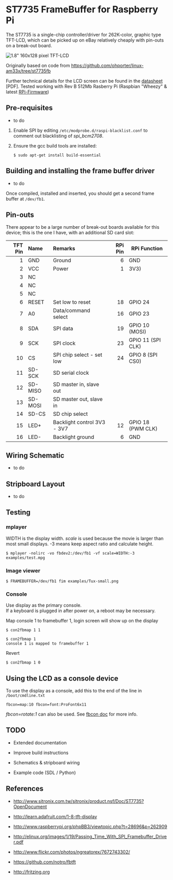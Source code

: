 ST7735 FrameBuffer for Raspberry Pi
===================================

The ST7735 is a single-chip controller/driver for 262K-color, graphic type 
TFT-LCD, which can be picked up on eBay relatively cheaply with pin-outs on
a break-out board.

![1.8" 160x128 pixel TFT-LCD](http://www.adafruit.com/adablog/wp-content/uploads/2011/12/window-57.jpg)

Originally based on code from https://github.com/ohporter/linux-am33x/tree/st7735fb

Further technical details for the LCD screen can be found in the 
[datasheet](https://raw.github.com/rm-hull/st7735-fb/master/doc/tech-spec/datasheet.pdf) [PDF]. Tested working
with Rev B 512Mb Rasberry Pi (Raspbian "Wheezy" & latest [RPi-Firmware](https://github.com/Hexxeh/rpi-update))

Pre-requisites
--------------
- to do

1. Enable SPI by editing `/etc/modprobe.d/raspi-blacklist.conf` to comment out blacklisting of _spi_bcm2708_.

2. Ensure the gcc build tools are installed: 

    `$ sudo apt-get install build-essential`

Building and installing the frame buffer driver
-----------------------------------------------
- to do

Once compiled, installed and inserted, you should get a second frame buffer at `/dev/fb1`.

Pin-outs
--------
There appear to be a large number of break-out boards available for this device; this is the one 
I have, with an additional SD card slot:

| TFT Pin | Name    | Remarks                     | RPi Pin | RPi Function      |
|--------:|:--------|:----------------------------|--------:|-------------------|
| 1       | GND     | Ground                      | 6       | GND               |
| 2       | VCC     | Power                       | 1       | 3V3)              |
| 3       | NC      |                             |         |                   |
| 4       | NC      |                             |         |                   |
| 5       | NC      |                             |         |                   |
| 6       | RESET   | Set low to reset            | 18      | GPIO 24           |
| 7       | A0      | Data/command select         | 16      | GPIO 23           |
| 8       | SDA     | SPI data                    | 19      | GPIO 10 (MOSI)    |
| 9       | SCK     | SPI clock                   | 23      | GPIO 11 (SPI CLK) |
| 10      | CS      | SPI chip select - set low   | 24      | GPIO 8 (SPI CS0)  |
| 11      | SD-SCK  | SD serial clock             |         |                   |
| 12      | SD-MISO | SD master in, slave out     |         |                   |
| 13      | SD-MOSI | SD master out, slave in     |         |                   |
| 14      | SD-CS   | SD chip select              |         |                   |
| 15      | LED+    | Backlight control 3V3 - 3V7 | 12      | GPIO 18 (PWM CLK) |
| 16      | LED-    | Backlight ground            | 6       | GND               |

Wiring Schematic
----------------
- to do

Stripboard Layout
-----------------
- to do

Testing
-------
### mplayer
WIDTH is the display width. _scale_ is used because the movie is larger than most small displays. -3 means keep aspect ratio and calculate height.

    $ mplayer -nolirc -vo fbdev2:/dev/fb1 -vf scale=WIDTH:-3 examples/test.mpg

### Image viewer

    $ FRAMEBUFFER=/dev/fb1 fim examples/Tux-small.png

### Console
Use display as the primary console.  
If a keyboard is plugged in after power on, a reboot may be necessary.

Map console 1 to framebuffer 1, login screen will show up on the display

    $ con2fbmap 1 1

    $ con2fbmap 1
    console 1 is mapped to framebuffer 1

Revert

    $ con2fbmap 1 0

Using the LCD as a console device
---------------------------------
To use the display as a console, add this to the end of the line in `/boot/cmdline.txt`

    fbcon=map:10 fbcon=font:ProFont6x11

*fbcon=rotate:1* can also be used. See
[fbcon doc](http://www.mjmwired.net/kernel/Documentation/fb/fbcon.txt#72)
for more info.

TODO
----
* Extended documentation

* Improve build instructions

* Schematics & stripboard wiring

* Example code (SDL / Python)

References
----------
* http://www.sitronix.com.tw/sitronix/product.nsf/Doc/ST7735?OpenDocument

* http://learn.adafruit.com/1-8-tft-display

* http://www.raspberrypi.org/phpBB3/viewtopic.php?t=28696&p=262909

* http://elinux.org/images/1/19/Passing_Time_With_SPI_Framebuffer_Driver.pdf

* http://www.flickr.com/photos/ngreatorex/7672743302/

* https://github.com/notro/fbtft

* http://fritzing.org

